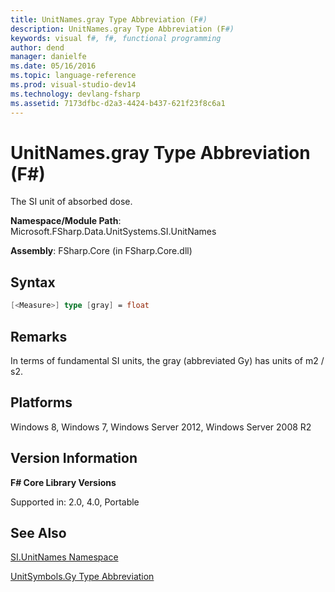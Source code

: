 ```yaml
---
title: UnitNames.gray Type Abbreviation (F#)
description: UnitNames.gray Type Abbreviation (F#)
keywords: visual f#, f#, functional programming
author: dend
manager: danielfe
ms.date: 05/16/2016
ms.topic: language-reference
ms.prod: visual-studio-dev14
ms.technology: devlang-fsharp
ms.assetid: 7173dfbc-d2a3-4424-b437-621f23f8c6a1 
---
```


# UnitNames.gray Type Abbreviation (F#)

The SI unit of absorbed dose.

**Namespace/Module Path**: Microsoft.FSharp.Data.UnitSystems.SI.UnitNames

**Assembly**: FSharp.Core (in FSharp.Core.dll)


## Syntax

```fsharp
[<Measure>] type [gray] = float
```

## Remarks
In terms of fundamental SI units, the gray (abbreviated Gy) has units of m2 / s2.


## Platforms
Windows 8, Windows 7, Windows Server 2012, Windows Server 2008 R2


## Version Information
**F# Core Library Versions**

Supported in: 2.0, 4.0, Portable

## See Also
[SI.UnitNames Namespace](SI.UnitNames-Namespace-%5BFSharp%5D.md)

[UnitSymbols.Gy Type Abbreviation](UnitSymbols.Gy-Type-Abbreviation-%5BFSharp%5D.md)